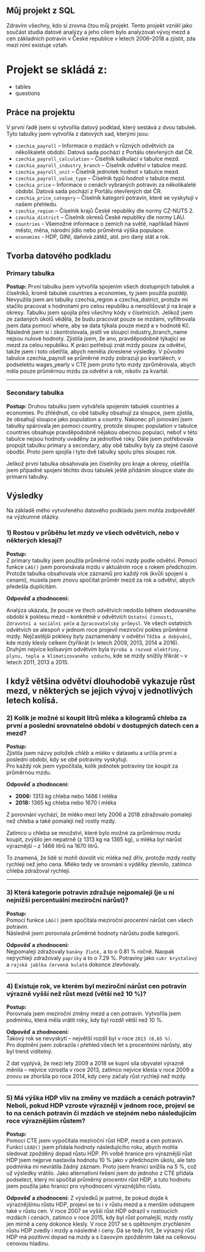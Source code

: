 Můj projekt z SQL
---

Zdravím všechny, kdo si zrovna čtou můj projekt. Tento projekt vznikl jako součást studia datové analýzy a jeho cílem bylo analyzovat vývoj mezd a cen základních potravin v České republice v letech 2006–2018 a zjistit, zda mezi nimi existuje vztah.

# Projekt se skládá z:
- tables
- questions

## Práce na projektu

V první řadě jsem si vytvořila datový podklad, který sestává z dvou tabulek. Tyto tabulky jsem vytvořila z datových sad, kterými jsou:

- `czechia_payroll` – Informace o mzdách v různých odvětvích za několikaleté období. Datová sada pochází z Portálu otevřených dat ČR.
- `czechia_payroll_calculation` – Číselník kalkulací v tabulce mezd.
- `czechia_payroll_industry_branch` – Číselník odvětví v tabulce mezd.
- `czechia_payroll_unit` – Číselník jednotek hodnot v tabulce mezd.
- `czechia_payroll_value_type` – Číselník typů hodnot v tabulce mezd.
- `czechia_price` – Informace o cenách vybraných potravin za několikaleté období. Datová sada pochází z Portálu otevřených dat ČR.
- `czechia_price_category` – Číselník kategorií potravin, které se vyskytují v našem přehledu.
- `czechia_region` – Číselník krajů České republiky dle normy CZ-NUTS 2.
- `czechia_district` – Číselník okresů České republiky dle normy LAU.
- `countries` - Všemožné informace o zemích na světě, například hlavní město, měna, národní jídlo nebo průměrná výška populace.
- `economies` - HDP, GINI, daňová zátěž, atd. pro daný stát a rok.

## Tvorba datového podkladu

### Primary tabulka

**Postup:**
První tabulku jsem vytvořila spojením všech dostupných tabulek a číselníků, kromě tabulek countries a economies, ty jsem použila později. Nevyužila jsem ani tabulky czechia_region a czechia_district, protože mi stačilo pracovat s hodnotami pro celou republiku a nerozlišovat ji na kraje a okresy. Tabulku jsem spojila přes všechny kódy v číselnících. Jelikož jsem ze zadaných úkolů věděla, že budu pracovat pouze se mzdami, vyfiltrovala jsem data pomocí where, aby se data týkala pouze mezd a v hodnotě Kč. Následně jsem si i zkontrolovala, jestli ve sloupci industry_branch_name nejsou nulové hodnoty. Zjistila jsem, že ano, pravděpodobně týkající se mezd za celou republiku. K práci potřebuji znát mzdy pouze za odvětví, takže jsem i toto ošetřila, abych neměla zkreslené výsledky. V původní tabulce czechia_payroll se průměrné mzdy zobrazují po kvartálech, v podselektu wages_yearly v CTE jsem proto tyto mzdy zprůměrovala, abych  měla pouze průměrnou mzdu za odvětví a rok, nikoliv za kvartál.


---

### Secondary tabulka

**Postup:**
Druhou tabulku jsem vytvářela spojením tabulek countries a economies. Po zhlédnutí, co obě tabulky obsahují za sloupce, jsem zjistila, že obsahují sloupce jako population a country. Nakonec při joinování jsem tabulky spárovala jen pomocí country, protože sloupec population v tabulce countries obsahuje pravděpodobně nějakou obecnou populaci, neboť v této tabulce nejsou hodnoty uváděny za jednotlivé roky. Dále jsem potřebovala propojit tabulku primary a secondary, aby obě tabulky byly za stejné časové obodbí. Proto jsem spojila i tyto dvě tabulky spolu přes sloupec rok.

Jelikož první tabulka obsahovala jen číselníky pro kraje a okresy, ošetřila jsem případné spojení těchto dvou tabulek ještě přidáním sloupce state do primarní tabulky.

## Výsledky

Na základě mého vytvořeného datového podkladu jsem mohla zodpověděť na výzkumné otázky.

### 1) Rostou v průběhu let mzdy ve všech odvětvích, nebo v některých klesají?

**Postup:**  
Z primary tabulky jsem použila průměrné roční mzdy podle odvětví. Pomocí funkce `LAG()` jsem porovnávala mzdu v aktuálním roce s rokem předchozím.  
Protože tabulka obsahovala více záznamů pro každý rok (kvůli spojení s cenami), musela jsem znovu spočítat průměr mezd za rok a odvětví, abych předešla duplicitám.

**Odpověď a zhodnocení:**   

Analýza ukázala, že pouze ve třech odvětvích nedošlo během sledovaného období k poklesu mezd – konkrétně v odvětvích `Ostatní činnosti`, `Zdravotní a sociální péče` a `Zpracovatelský průmysl`. Ve všech ostatních odvětvích se alespoň v jednom roce projevil meziroční pokles průměrné mzdy. Nejčastější poklesy byly zaznamenány v odvětví `Těžba a dobývání`, kde mzdy klesly celkem čtyřikrát (v letech 2009, 2013, 2014 a 2016). Druhým nejvíce kolísavým odvětvím byla `Výroba a rozvod elektřiny, plynu, tepla a klimatizovaného vzduchu`, kde se mzdy snížily třikrát – v letech 2011, 2013 a 2015.

I když většina odvětví dlouhodobě vykazuje růst mezd, v některých se jejich vývoj v jednotlivých letech kolísá.
---


### 2) Kolik je možné si koupit litrů mléka a kilogramů chleba za první a poslední srovnatelné období v dostupných datech cen a mezd?


**Postup:**  
Zjistila jsem názvy položek *chléb* a *mléko* v datasetu a určila první a poslední období, kdy se obě potraviny vyskytují.  
Pro každý rok jsem vypočítala, kolik jednotek potraviny lze koupit za průměrnou mzdu.

**Odpověď a zhodnocení:**  
- **2006:** 1313 kg chleba nebo 1466 l mléka  
- **2018:** 1365 kg chleba nebo 1670 l mléka  

Z porovnání vychází, že mléko mezi lety 2006 a 2018 zdražovalo pomaleji než chleba a také pomaleji než rostly mzdy.

Zatímco u chleba se množství, které bylo možné za průměrnou mzdu koupit, zvýšilo jen nepatrně (z 1313 kg na 1365 kg), u mléka byl nárůst výraznější – z 1466 litrů na 1670 litrů.

To znamená, že lidé si mohli dovolit víc mléka než dřív, protože mzdy rostly rychleji než jeho cena. Mléko tedy ve srovnání s výdělky zlevnilo, zatímco chleba zdražoval rychleji.

---

### 3) Která kategorie potravin zdražuje nejpomaleji (je u ní nejnižší percentuální meziroční nárůst)?


**Postup:**  
Pomocí funkce `LAG()` jsem spočítala meziroční procentní nárůst cen všech potravin.  
Následně jsem porovnala průměrné hodnoty nárůstu podle kategorií.

**Odpověď a zhodnocení:**  
Nejpomaleji zdražovaly `banány žluté,` a to o 0.81 % ročně. Naopak nejrychleji zdražovaly `papriky` a to o 7.29 %. Potraviny jako `cukr krystalový` a `rajská jablka červená kulatá` dokonce zlevňovaly.

---

### 4) Existuje rok, ve kterém byl meziroční nárůst cen potravin výrazně vyšší než růst mezd (větší než 10 %)?

**Postup:**  
Porovnala jsem meziroční změny mezd a cen potravin. Vytvořila jsem podmínku, která měla vrátit roky, kdy byl rozdíl větší než 10 %.

**Odpověď a zhodnocení:**  
Takový rok se nevyskytl – největší rozdíl byl v roce `2013 (6,65 %)`.  
Pro doplnění jsem zobrazila i přehled všech let s procentními nárůsty, aby byl trend viditelný.  

Z dat vyplývá, že mezi lety 2009 a 2018 se kupní síla obyvatel výrazně měnila – nejvíce vzrostla v roce 2013, zatímco nejvíce klesla v roce 2009 a znovu se zhoršila po roce 2014, kdy ceny začaly růst rychleji než mzdy.

---

### 5) Má výška HDP vliv na změny ve mzdách a cenách potravin? Neboli, pokud HDP vzroste výrazněji v jednom roce, projeví se to na cenách potravin či mzdách ve stejném nebo následujícím roce výraznějším růstem?

**Postup:**  
Pomocí CTE jsem vypočítala meziroční růst HDP, mezd a cen potravin. Funkcí `LEAD()` jsem přidala hodnoty následujícího roku, abych mohla sledovat zpožděný dopad růstu HDP. Při volbě hranice pro výraznější růst HDP jsem nejprve nastavila hodnotu 10 % jako v předchozím úkolu, ale tato podmínka mi nevrátila žádný záznam. Proto jsem hranici snížila na 5 %, což už výsledky vrátilo. Jako alternativní řešení jsem do jednoho z CTE přidala podselect, který mi spočítal průměrný procentní růst HDP, a tuto hodnotu jsem použila jako hranici pro vyhodnocení výraznějšího růstu.

**Odpověď a zhodnocení:**
Z výsledků je patrné, že pokud dojde k výraznějšímu růstu HDP, projeví se to i v růstu mezd a s menším odstupem také v růstu cen. V roce 2007 se vyšší růst HDP odrazil v rostoucích mzdách i cenách, zatímco v roce 2015, kdy byl růst pomalejší, mzdy rostly jen mírně a ceny dokonce klesly. V roce 2017 se s opětovným zrychlením růstu HDP zvedly i mzdy a následně i ceny. Dá se tedy říct, že výrazný růst HDP má pozitivní dopad na mzdy a s časovým zpožděním také na celkovou cenovou hladinu.




